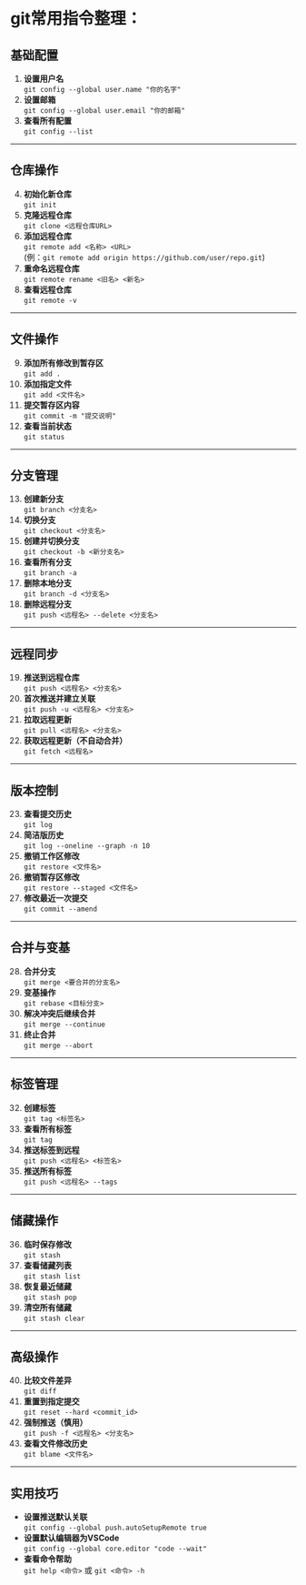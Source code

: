 # git常用指令整理：


##  基础配置
1. **设置用户名**  
   `git config --global user.name "你的名字"`
2. **设置邮箱**  
   `git config --global user.email "你的邮箱"`
3. **查看所有配置**  
   `git config --list`

---

##  仓库操作
4. **初始化新仓库**  
   `git init`
5. **克隆远程仓库**  
   `git clone <远程仓库URL>`
6. **添加远程仓库**  
   `git remote add <名称> <URL>`  
   (例：`git remote add origin https://github.com/user/repo.git`)
7. **重命名远程仓库**  
   `git remote rename <旧名> <新名>`
8. **查看远程仓库**  
   `git remote -v`

---

##  文件操作
9. **添加所有修改到暂存区**  
   `git add .`
10. **添加指定文件**  
    `git add <文件名>`
11. **提交暂存区内容**  
    `git commit -m "提交说明"`
12. **查看当前状态**  
    `git status`

---

##  分支管理
13. **创建新分支**  
    `git branch <分支名>`
14. **切换分支**  
    `git checkout <分支名>`
15. **创建并切换分支**  
    `git checkout -b <新分支名>`
16. **查看所有分支**  
    `git branch -a`
17. **删除本地分支**  
    `git branch -d <分支名>`
18. **删除远程分支**  
    `git push <远程名> --delete <分支名>`

---

##  远程同步
19. **推送到远程仓库**  
    `git push <远程名> <分支名>`
20. **首次推送并建立关联**  
    `git push -u <远程名> <分支名>`
21. **拉取远程更新**  
    `git pull <远程名> <分支名>`
22. **获取远程更新（不自动合并）**  
    `git fetch <远程名>`

---

##  版本控制
23. **查看提交历史**  
    `git log`
24. **简洁版历史**  
    `git log --oneline --graph -n 10`
25. **撤销工作区修改**  
    `git restore <文件名>`
26. **撤销暂存区修改**  
    `git restore --staged <文件名>`
27. **修改最近一次提交**  
    `git commit --amend`

---

##  合并与变基
28. **合并分支**  
    `git merge <要合并的分支名>`
29. **变基操作**  
    `git rebase <目标分支>`
30. **解决冲突后继续合并**  
    `git merge --continue`
31. **终止合并**  
    `git merge --abort`

---

##  标签管理
32. **创建标签**  
    `git tag <标签名>`
33. **查看所有标签**  
    `git tag`
34. **推送标签到远程**  
    `git push <远程名> <标签名>`
35. **推送所有标签**  
    `git push <远程名> --tags`

---

##  储藏操作
36. **临时保存修改**  
    `git stash`
37. **查看储藏列表**  
    `git stash list`
38. **恢复最近储藏**  
    `git stash pop`
39. **清空所有储藏**  
    `git stash clear`

---

##  高级操作
40. **比较文件差异**  
    `git diff`
41. **重置到指定提交**  
    `git reset --hard <commit_id>`
42. **强制推送（慎用）**  
    `git push -f <远程名> <分支名>`
43. **查看文件修改历史**  
    `git blame <文件名>`

---

##  实用技巧
- **设置推送默认关联**  
  `git config --global push.autoSetupRemote true`
- **设置默认编辑器为VSCode**  
  `git config --global core.editor "code --wait"`
- **查看命令帮助**  
  `git help <命令>` 或 `git <命令> -h`
